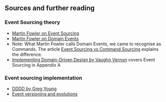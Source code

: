 ## Sources and further reading

### Event Sourcing theory

- [Martin Fowler on Event Sourcing](http://www.martinfowler.com/eaaDev/EventSourcing.html)
- [Martin Fowler on Domain Events](http://www.martinfowler.com/eaaDev/DomainEvent.html)
- Note: What Martin Fowler calls Domain Events, we came to recognise as Commands. The article [Event Sourcing vs Command Sourcing](http://thinkbeforecoding.com/post/2013/07/28/Event-Sourcing-vs-Command-Sourcing) explains the difference.
- [Implementing Domain-Driven Design by Vaughn Vernon](https://vaughnvernon.co/?page_id=168) covers Event Sourcing in Appendix A

### Event sourcing implementation

- [DDDD by Greg Young](http://abdullin.com/storage/uploads/2010/04/2010-04-16_DDDD_Drafts_by_Greg_Young.pdf)
- [Event versioning and evolutions](http://bliki.abdullin.com/event-sourcing/versioning)


